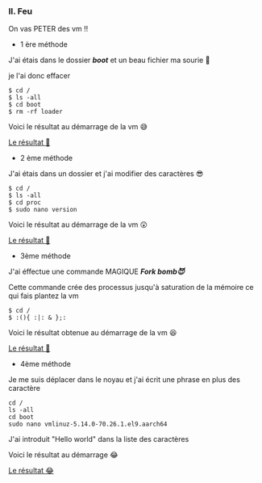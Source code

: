 
###  II. Feu

On vas PETER des vm !!

+ 1 ère méthode

J'ai étais dans le dossier ***boot*** et un beau fichier ma sourie 🤣

je l'ai donc effacer 
```
$ cd /
$ ls -all
$ cd boot
$ rm -rf loader
```

Voici le résultat au démarrage de la vm 😅

[Le résultat 🤣](Vm1.png)

+ 2 ème méthode

J'ai étais dans un dossier et j'ai modifier des caractères 😎
```
$ cd /
$ ls -all
$ cd proc
$ sudo nano version
```

Voici le résultat au démarrage de la vm 😲

[Le résultat 🤣](Vm2.png)

+ 3ème méthode

J'ai éffectue une commande MAGIQUE ***Fork bomb😈***

Cette commande crée des processus jusqu'à saturation de la mémoire ce qui fais plantez la vm 
```
$ cd /
$ :(){ :|: & };:
```

Voici le résultat obtenue au démarrage de la vm 😆

[Le résultat 🤣](Vm3.png)

+ 4ème méthode 

Je me suis déplacer dans le noyau et j'ai écrit une phrase en plus des caractère 
```
cd /
ls -all
cd boot
sudo nano vmlinuz-5.14.0-70.26.1.el9.aarch64
```

J'ai introduit "Hello world" dans la liste des caractères 

Voici le résultat au démarrage 😂

 [Le résultat 😂](Vm4.png)
 